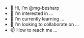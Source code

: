 - 👋 Hi, I’m @mg-besharp
- 👀 I’m interested in ...
- 🌱 I’m currently learning ...
- 💞️ I’m looking to collaborate on ...
- 📫 How to reach me ...

<!---
mg-besharp/mg-besharp is a ✨ special ✨ repository because its `README.md` (this file) appears on your GitHub profile.
You can click the Preview link to take a look at your changes.
--->
